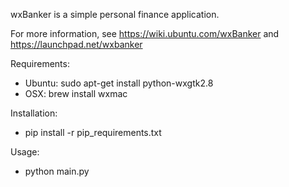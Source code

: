wxBanker is a simple personal finance application.

For more information, see https://wiki.ubuntu.com/wxBanker and
https://launchpad.net/wxbanker

Requirements:
 * Ubuntu: sudo apt-get install python-wxgtk2.8
 * OSX: brew install wxmac

Installation:
 * pip install -r pip_requirements.txt

Usage:
 * python main.py
